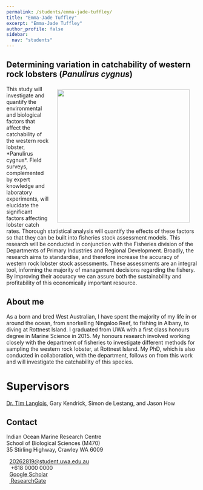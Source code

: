 ```yaml
---
permalink: /students/emma-jade-tuffley/
title: "Emma-Jade Tuffley"
excerpt: "Emma-Jade Tuffley"
author_profile: false
sidebar:
  nav: "students"
---
```

## Determining variation in catchability of western rock lobsters (*Panulirus cygnus*)
<img class="philprofile" src='/images/MJ_WS.jpg' align='right' width="350" hspace="20" vspace="10">
This study will investigate and quantify the environmental and biological factors that affect the catchability of the western rock lobster, *Panulirus cygnus*. Field surveys, complemented by expert knowledge and laboratory experiments, will elucidate the significant factors affecting lobster catch rates. Thorough statistical analysis will quantify the effects of these factors so that they can be built into fisheries stock assessment models. This research will be conducted in conjunction with the Fisheries division of the Departments of Primary Industries and Regional Development. Broadly, the research aims to standardise, and therefore increase the accuracy of western rock lobster stock assessments. These assessments are an integral tool, informing the majority of management decisions regarding the fishery. By improving their accuracy we can assure both the sustainability and profitability of this economically important resource.

## About me
As a born and bred West Australian, I have spent the majority of my life in or around the ocean, from snorkelling Ningaloo Reef, to fishing in Albany, to diving at Rottnest Island. I graduated from UWA with a first class honours degree in Marine Science in 2015. My honours research involved working closely with the department of fisheries to investigate different methods for sampling the western rock lobster, at Rottnest Island. My PhD, which is also conducted in collaboration, with the department, follows on from this work and will investigate the catchability of this species.

# Supervisors
[Dr. Tim Langlois](https://uwamegfisheries.github.io/academics/tim-langlois/), Gary Kendrick, Simon de Lestang, and Jason How

## Contact
<p class="address"><i class="far fa-building"></i> Indian Ocean Marine Research Centre <br>
School of Biological Sciences (M470)<br>
35 Stirling Highway, Crawley WA 6009</p>

<p class="phoneemail"><i class="far fa-envelope-open"></i>&nbsp;&nbsp;<a href="mailto:20262819@student.uwa.edu.au">20262819@student.uwa.edu.au</a><br>
<i class="fas fa-phone"></i>&nbsp;&nbsp; +618 0000 0000<br>
<i class="fas fa-graduation-cap"></i>&nbsp;&nbsp;<a href="https://scholar.google.com.au/">Google Scholar</a><br>
<i class="fab fa-researchgate"></i>&nbsp;&nbsp;<a href="https://www.researchgate.net/profile/"> ResearchGate</a><br>
